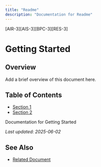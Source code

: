 ```yaml
---
title: "Readme"
description: "Documentation for Readme"
---
```


[AIR-3][AIS-3][BPC-3][RES-3]


<!-- markdownlint-disable MD013 line-length -->

# Getting Started

## Overview

Add a brief overview of this document here.

## Table of Contents

- [Section 1](#section-1)
- [Section 2](#section-2)


Documentation for Getting Started

*Last updated: 2025-06-02*

## See Also

- [Related Document](#related-document)

